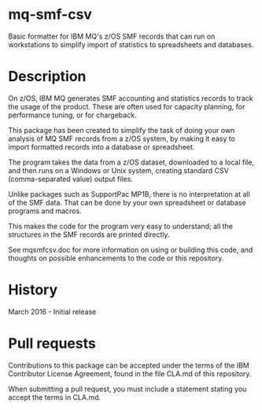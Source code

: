 # mq-smf-csv
Basic formatter for IBM MQ's z/OS SMF records that can run on workstations
to simplify import of statistics to spreadsheets and databases.

Description
===========
On z/OS, IBM MQ generates SMF accounting and statistics records to track
the usage of the product. These are often used for capacity planning, 
for performance tuning, or for chargeback.

This package has been created to simplify the task of doing your 
own analysis of MQ SMF records from a z/OS system, by making it 
easy to import formatted records into a database or spreadsheet.

The program takes the data from a z/OS dataset, downloaded to a 
local file, and then runs on a Windows or Unix system, creating 
standard CSV (comma-separated value) output files. 

Unlike packages such as SupportPac MP1B, there is no interpretation
at all of the SMF data. That can be done by your own spreadsheet or
database programs and macros.

This makes the code for the program very easy to understand; all the 
structures in the SMF records are printed directly.

See mqsmfcsv.doc for more information on using or building this code, and
thoughts on possible enhancements to the code or this repository.


History
=======
March 2016 - Initial release


Pull requests
=============
Contributions to this package can be accepted under the terms of the 
IBM Contributor License Agreement, found in the file CLA.md of this repository.

When submitting a pull request, you must include a statement stating you accept the terms in CLA.md.
